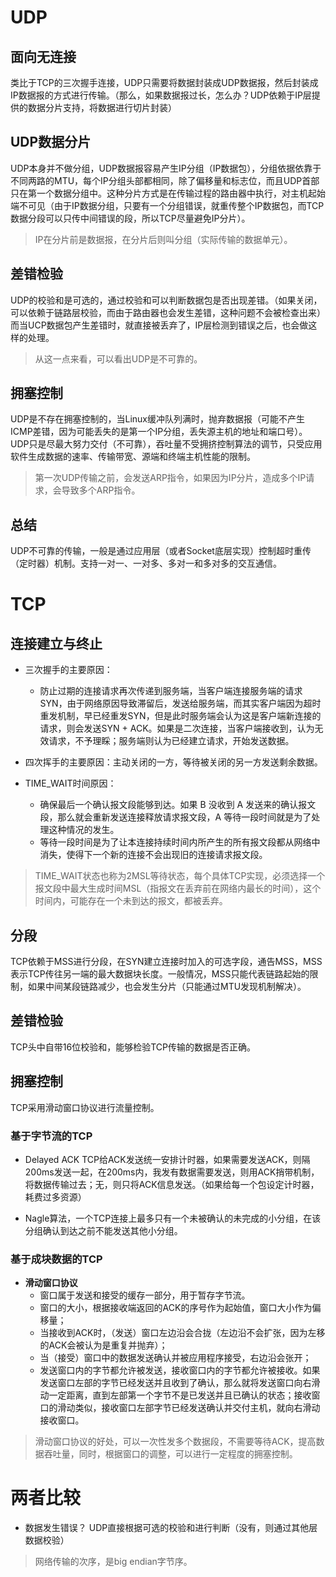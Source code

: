 # UDP
## 面向无连接
类比于TCP的三次握手连接，UDP只需要将数据封装成UDP数据报，然后封装成IP数据报的方式进行传输。（那么，如果数据报过长，怎么办？UDP依赖于IP层提供的数据分片支持，将数据进行切片封装）

## UDP数据分片
UDP本身并不做分组，UDP数据报容易产生IP分组（IP数据包），分组依据依靠于不同两路的MTU，每个IP分组头部都相同，除了偏移量和标志位，而且UDP首部只在第一个数据分组中。这种分片方式是在传输过程的路由器中执行，对主机起始端不可见（由于IP数据分组，只要有一个分组错误，就重传整个IP数据包，而TCP数据分段可以只传中间错误的段，所以TCP尽量避免IP分片）。

> IP在分片前是数据报，在分片后则叫分组（实际传输的数据单元）。

## 差错检验
UDP的校验和是可选的，通过校验和可以判断数据包是否出现差错。（如果关闭，可以依赖于链路层校验，而由于路由器也会发生差错，这种问题不会被检查出来）而当UCP数据包产生差错时，就直接被丢弃了，IP层检测到错误之后，也会做这样的处理。

> 从这一点来看，可以看出UDP是不可靠的。

## 拥塞控制
UDP是不存在拥塞控制的，当Linux缓冲队列满时，抛弃数据报（可能不产生ICMP差错，因为可能丢失的是第一个IP分组，丢失源主机的地址和端口号）。UDP只是尽最大努力交付（不可靠），吞吐量不受拥挤控制算法的调节，只受应用软件生成数据的速率、传输带宽、源端和终端主机性能的限制。
> 第一次UDP传输之前，会发送ARP指令，如果因为IP分片，造成多个IP请求，会导致多个ARP指令。

## 总结
UDP不可靠的传输，一般是通过应用层（或者Socket底层实现）控制超时重传（定时器）机制。支持一对一、一对多、多对一和多对多的交互通信。

# TCP
## 连接建立与终止
- 三次握手的主要原因：
    - 防止过期的连接请求再次传递到服务端，当客户端连接服务端的请求SYN，由于网络原因导致滞留后，发送给服务端，而其实客户端因为超时重发机制，早已经重发SYN，但是此时服务端会认为这是客户端新连接的请求，则会发送SYN + ACK。如果是二次连接，当客户端接收到，认为无效请求，不予理睬；服务端则认为已经建立请求，开始发送数据。
   
- 四次挥手的主要原因：主动关闭的一方，等待被关闭的另一方发送剩余数据。

- TIME_WAIT时间原因：
    - 确保最后一个确认报文段能够到达。如果 B 没收到 A 发送来的确认报文段，那么就会重新发送连接释放请求报文段，A 等待一段时间就是为了处理这种情况的发生。
    - 等待一段时间是为了让本连接持续时间内所产生的所有报文段都从网络中消失，使得下一个新的连接不会出现旧的连接请求报文段。

> TIME_WAIT状态也称为2MSL等待状态，每个具体TCP实现，必须选择一个报文段中最大生成时间MSL（指报文在丢弃前在网络内最长的时间），这个时间内，可能存在一个未到达的报文，都被丢弃。

## 分段
TCP依赖于MSS进行分段，在SYN建立连接时加入的可选字段，通告MSS，MSS表示TCP传往另一端的最大数据块长度。一般情况，MSS只能代表链路起始的限制，如果中间某段链路减少，也会发生分片（只能通过MTU发现机制解决）。

## 差错检验
TCP头中自带16位校验和，能够检验TCP传输的数据是否正确。


## 拥塞控制
TCP采用滑动窗口协议进行流量控制。

### 基于字节流的TCP

- Delayed ACK
TCP给ACK发送统一安排计时器，如果需要发送ACK，则隔200ms发送一起，在200ms内，我发有数据需要发送，则用ACK捎带机制，将数据传输过去；无，则只将ACK信息发送。（如果给每一个包设定计时器，耗费过多资源）

- Nagle算法，一个TCP连接上最多只有一个未被确认的未完成的小分组，在该分组确认到达之前不能发送其他小分组。

### 基于成块数据的TCP

- **滑动窗口协议**
    - 窗口属于发送和接受的缓存一部分，用于暂存字节流。
    - 窗口的大小，根据接收端返回的ACK的序号作为起始值，窗口大小作为偏移量；
    - 当接收到ACK时，（发送）窗口左边沿会合拢（左边沿不会扩张，因为左移的ACK会被认为是重复并抛弃）；
    - 当（接受）窗口中的数据发送确认并被应用程序接受，右边沿会张开；
    - 发送窗口内的字节都允许被发送，接收窗口内的字节都允许被接收。如果发送窗口左部的字节已经发送并且收到了确认，那么就将发送窗口向右滑动一定距离，直到左部第一个字节不是已发送并且已确认的状态；接收窗口的滑动类似，接收窗口左部字节已经发送确认并交付主机，就向右滑动接收窗口。

> 滑动窗口协议的好处，可以一次性发多个数据段，不需要等待ACK，提高数据吞吐量，同时，根据窗口的调整，可以进行一定程度的拥塞控制。



# 两者比较
- 数据发生错误？ UDP直接根据可选的校验和进行判断（没有，则通过其他层数据校验）



> 网络传输的次序，是big endian字节序。